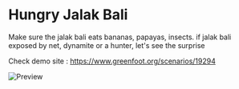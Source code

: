# Hungry Jalak Bali

Make sure the jalak bali eats bananas, papayas, insects. if jalak bali exposed by net, dynamite or a hunter, let's see the surprise

Check demo site : https://www.greenfoot.org/scenarios/19294

![Preview](https://raw.githubusercontent.com/ryanadhitama/Hungry-Jalak-Bali/master/images/preview-game.png)
